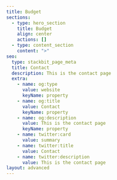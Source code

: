 ```yaml
---
title: Budget
sections:
  - type: hero_section
    title: Budget
    align: center
    actions: []
  - type: content_section
    content: ">"
seo:
  type: stackbit_page_meta
  title: Contact
  description: This is the contact page
  extra:
    - name: og:type
      value: website
      keyName: property
    - name: og:title
      value: Contact
      keyName: property
    - name: og:description
      value: This is the contact page
      keyName: property
    - name: twitter:card
      value: summary
    - name: twitter:title
      value: Contact
    - name: twitter:description
      value: This is the contact page
layout: advanced
---
```

